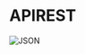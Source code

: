 # APIREST
![JSON](https://user-images.githubusercontent.com/107488067/174389659-8bfe3d86-c032-4058-abe7-511d5a0e4f86.png)
